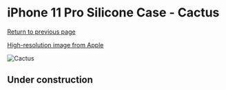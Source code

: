 # iPhone 11 Pro Silicone Case - Cactus

[Return to previous page](/iphone_11)

[High-resolution image from Apple](https://store.storeimages.cdn-apple.com/8756/as-images.apple.com/is/MY1C2?wid=4500&hei=4500&fmt=png)

<div style="width: 512px"><img src="/almost_uncompressed/MY1C2.webp" alt="Cactus"></div>

## Under construction
